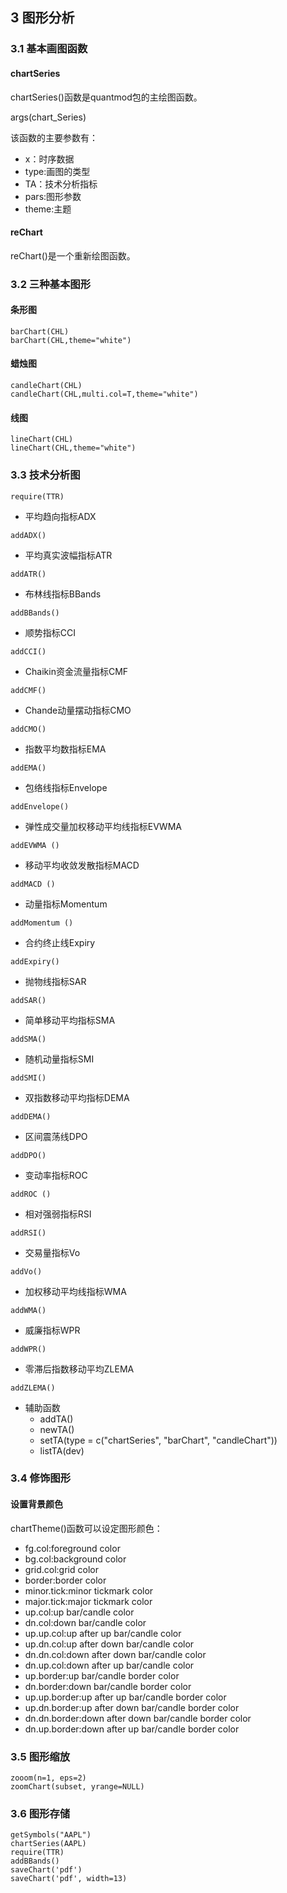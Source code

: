 ## 3 图形分析

### 3.1 基本画图函数

#### chartSeries


chartSeries()函数是quantmod包的主绘图函数。



args(chart_Series)


该函数的主要参数有：

* x：时序数据
* type:画图的类型
* TA：技术分析指标
* pars:图形参数
* theme:主题

#### reChart

reChart()是一个重新绘图函数。

### 3.2 三种基本图形
#### 条形图

```
barChart(CHL)
barChart(CHL,theme="white")
```

#### 蜡烛图

```
candleChart(CHL)
candleChart(CHL,multi.col=T,theme="white")
```

#### 线图

```
lineChart(CHL)
lineChart(CHL,theme="white")
```


### 3.3 技术分析图
```
require(TTR)
```
* 平均趋向指标ADX

```
addADX()
```

* 平均真实波幅指标ATR

```
addATR()
```

* 布林线指标BBands

```
addBBands()
```

* 顺势指标CCI

```
addCCI()
```

* Chaikin资金流量指标CMF

```
addCMF()
```

* Chande动量摆动指标CMO

```
addCMO()
```

* 指数平均数指标EMA

```
addEMA()
```

* 包络线指标Envelope

```
addEnvelope()
```

* 弹性成交量加权移动平均线指标EVWMA

```
addEVWMA ()
```

* 移动平均收敛发散指标MACD

```
addMACD ()
```

* 动量指标Momentum

```
addMomentum ()
```

* 合约终止线Expiry

```
addExpiry()
```

* 抛物线指标SAR

```
addSAR()
```

* 简单移动平均指标SMA

```
addSMA()
```

* 随机动量指标SMI

```
addSMI()
```

* 双指数移动平均指标DEMA

```
addDEMA()
```

* 区间震荡线DPO

```
addDPO()
```

* 变动率指标ROC

```
addROC ()
```

* 相对强弱指标RSI

```
addRSI()
```

* 交易量指标Vo

```
addVo()
```

* 加权移动平均线指标WMA

```
addWMA()
```

* 威廉指标WPR

```
addWPR()
```

* 零滞后指数移动平均ZLEMA

```
addZLEMA()
```

* 辅助函数
  * addTA()
  * newTA()
  * setTA(type = c("chartSeries", "barChart", "candleChart"))
  * listTA(dev)

### 3.4 修饰图形

#### 设置背景颜色

chartTheme()函数可以设定图形颜色：

* fg.col:foreground color
* bg.col:background color
* grid.col:grid color
* border:border color
* minor.tick:minor tickmark color
* major.tick:major tickmark color
* up.col:up bar/candle color
* dn.col:down bar/candle color
* up.up.col:up after up bar/candle color
* up.dn.col:up after down bar/candle color
* dn.dn.col:down after down bar/candle color
* dn.up.col:down after up bar/candle color
* up.border:up bar/candle border color
* dn.border:down bar/candle border color
* up.up.border:up after up bar/candle border color
* up.dn.border:up after down bar/candle border color
* dn.dn.border:down after down bar/candle border color
* dn.up.border:down after up bar/candle border color 

### 3.5 图形缩放

```
zooom(n=1, eps=2)
zoomChart(subset, yrange=NULL)
```

### 3.6  图形存储

```
getSymbols("AAPL")
chartSeries(AAPL)
require(TTR)
addBBands()
saveChart('pdf')
saveChart('pdf', width=13)
```
